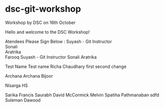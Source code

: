 # dsc-git-workshop
Workshop by DSC on 16th October


Hello and welcome to the DSC Workshop!



Atendees Please Sign Below :
Suyash - Git Instructor    
Sonali  
Aratrika     
Farooq
Suyash - Git Instructor
Sonali
Aratrika

Test Name
Test name
Richa Chaudhary
first 
second change

Archana
Archana Bijoor

Nisarga HS






Sarika Francis
Saurabh
David McCormick
Melvin
Spatiha Pathmanaban
sdfd
Suleman Dawood

